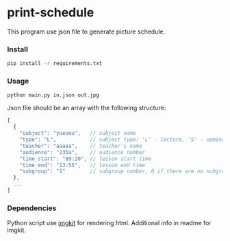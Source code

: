 # print-schedule

This program use json file to generate picture schedule.

### Install
```bash
pip install -r requirements.txt
```

### Usage<br>
`python main.py in.json out.jpg`

Json file should be an array with the following structure:
```javascript
[
  {
    "subject": "yueueu",   // subject name
    "type": "L",           // subject type: 'L' - lecture, 'S' - seminar etc. Should be as short as possible
    "teacher": "aaaaa",    // teacher's name
    "audience": "235a",    // audience number
    "time_start": "09:20", // lesson start time
    "time_end": "13:55",   // lesson end time
    "subgroup": "1"        // subgroup number, 0 if there are no subgroups for this lesson
  },
  ...
]
```

### Dependencies
Python script use [imgkit](https://github.com/jarrekk/imgkit) for rendering html. Additional info in readme for imgkit.
